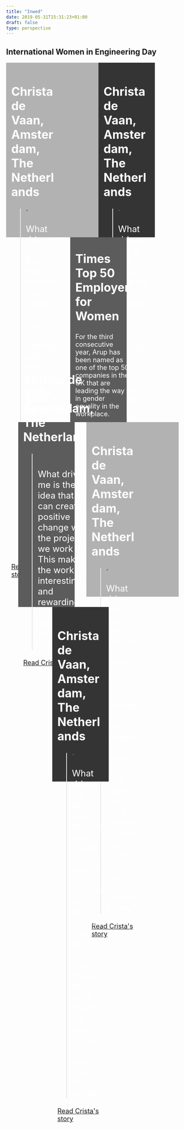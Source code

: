 ```yaml
---
title: "Inwed"
date: 2019-05-31T15:31:23+01:00
draft: false
type: perspective
---
```

<section class="hero">
    <div class="container container--sm">
        <div class="hero__content hero__content--large">
            <h1>International Women in Engineering Day</h1>
        </div>
    </div>

</section>

<!--<div class="grid-container">
	<div class="grid4 light-grey">
		<div>
		<h2>Christa de Vaan, Amsterdam, The Netherlands</h2>
		<blockquote class="quote">
			<span class="quote__symbol">"</span>
			<P>What drives me is the idea that we can create a positive change with the projects we work on. This makes the work interesting and rewarding and it inspires and motivates me."</P>
		</blockquote>
		<P><a href="#">Read Crista's story</a></P>
		</div>
	</div>
	<div class="grid4 dark-grey greyscale margin-right" style="background-image:url(/images/susana.jpg)"> 
	</div>
	<div class="grid4 grey">
		<div>
		<h2>Christa de Vaan, Amsterdam, The Netherlands</h2>
		<blockquote class="quote">
			<span class="quote__symbol">"</span>
			<P>What drives me is the idea that we can create a positive change with the projects we work on. This makes the work interesting and rewarding and it inspires and motivates me."</P>
		</blockquote>
		<P><a href="#">Read Crista's story</a></P>
		</div>
	</div>
	<div class="grid4 light-grey greyscale " style="background-image:url(/images/crista.jpg)">
		wefw
	</div>
	<div class="grid4 light-grey">
		<div>
		<h2>Christa de Vaan, Amsterdam, The Netherlands</h2>
		<blockquote class="quote">
			<span class="quote__symbol">"</span>
			<P>What drives me is the idea that we can create a positive change with the projects we work on. This makes the work interesting and rewarding and it inspires and motivates me."</P>
		</blockquote>
		<P><a href="#">Read Crista's story</a></P>
		</div>
	</div>
	<div class="grid4 dark-grey greyscale margin-right" style="background-image:url(/images/susana.jpg)"> 
	</div>
	<div class="grid4 grey">
		<div>
		<h2>Christa de Vaan, Amsterdam, The Netherlands</h2>
		<blockquote class="quote">
			<span class="quote__symbol">"</span>
			<P>What drives me is the idea that we can create a positive change with the projects we work on. This makes the work interesting and rewarding and it inspires and motivates me."</P>
		</blockquote>
		<P><a href="#">Read Crista's story</a></P>
		</div>
	</div>
	<div class="grid4 light-grey greyscale" style="background-image:url(/images/crista.jpg)">
		wefw
	</div>
</div>-->

<div class="grid-container">
	<div class="grid2 light-grey">
		<div class="inner-text">
			<h2>Christa de Vaan, Amsterdam, The Netherlands</h2>
			<blockquote class="quote">
			<span class="quote__symbol">"</span>
			<P>What drives me is the idea that we can create a positive change with the projects we work on. This makes the work interesting and rewarding and it inspires and motivates me."</P>
			</blockquote>
			<P><a href="#">Read Crista's story</a></P>
		</div>
		<div class="inner-image" style="background-image:url(/images/susana.jpg);">
			<div class="overlay">
			<div>
			<h2>Christa de Vaan, Amsterdam, The Netherlands</h2>
			<blockquote class="quote">
			<span class="quote__symbol">"</span>
			<P>What drives me is the idea that we can create a positive change with the projects we work on. This makes the work interesting and rewarding and it inspires and motivates me."</P>
			</blockquote>
			<P><a href="#">Read Crista's story</a></P>
			</div>
		</div>
		</div>
	</div>
	<div class="grid2">
		<div class="inner-text dark-grey">
			<h2>Christa de Vaan, Amsterdam, The Netherlands</h2>
			<blockquote class="quote">
			<span class="quote__symbol">"</span>
			<P>What drives me is the idea that we can create a positive change with the projects we work on. This makes the work interesting and rewarding and it inspires and motivates me."</P>
			</blockquote>
			<P><a href="#">Read Crista's story</a></P>
		</div>
		<div class="inner-image greyscale" style="background-image:url(/images/crista.jpg);">
		</div>
	</div>
	<div class="grid4 greyscale" style="background-image: url(/images/crista.jpg);"></div>
	<div class="grid4 grey padding">
		<div>
		<h2>Times Top 50 Employer for Women</h2>
		<p>For the third consecutive year, Arup has been named as one of the top 50 companies in the UK that are leading the way in gender equality in the workplace.</p>
		</div>
	</div>
	<div class="grid4 " style="background-image: url(/images/crista.jpg);">
		<div class="overlay">
			<div>
			<h2>Christa de Vaan, Amsterdam, The Netherlands</h2>
			<blockquote class="quote">
			<span class="quote__symbol">"</span>
			<P>What drives me is the idea that we can create a positive change with the projects we work on. This makes the work interesting and rewarding and it inspires and motivates me."</P>
			</blockquote>
			<P><a href="#">Read Crista's story</a></P>
			</div>
		</div>
	</div>
	<div class="grid4 grey padding" style="">
		<div>
			<h2>Christa de Vaan, Amsterdam, The Netherlands</h2>
			<blockquote class="quote">
			<span class="quote__symbol">"</span>
			<P>What drives me is the idea that we can create a positive change with the projects we work on. This makes the work interesting and rewarding and it inspires and motivates me."</P>
			</blockquote>
			<P><a href="#">Read Crista's story</a></P>
		</div>
	</div>
	<div class="grid2 light-grey">
		<div class="inner-text">
			<h2>Christa de Vaan, Amsterdam, The Netherlands</h2>
			<blockquote class="quote">
			<span class="quote__symbol">"</span>
			<P>What drives me is the idea that we can create a positive change with the projects we work on. This makes the work interesting and rewarding and it inspires and motivates me."</P>
			</blockquote>
			<P><a href="#">Read Crista's story</a></P>
		</div>
		<div class="inner-image" style="background-image:url(/images/susana.jpg);">
			<div class="overlay">
			<div>
			<h2>Christa de Vaan, Amsterdam, The Netherlands</h2>
			<blockquote class="quote">
			<span class="quote__symbol">"</span>
			<P>What drives me is the idea that we can create a positive change with the projects we work on. This makes the work interesting and rewarding and it inspires and motivates me."</P>
			</blockquote>
			<P><a href="#">Read Crista's story</a></P>
			</div>
		</div>
		</div>
	</div>
	<div class="grid2">
		<div class="inner-text dark-grey">
			<h2>Christa de Vaan, Amsterdam, The Netherlands</h2>
			<blockquote class="quote">
			<span class="quote__symbol">"</span>
			<P>What drives me is the idea that we can create a positive change with the projects we work on. This makes the work interesting and rewarding and it inspires and motivates me."</P>
			</blockquote>
			<P><a href="#">Read Crista's story</a></P>
		</div>
		<div class="inner-image greyscale" style="background-image:url(/images/crista.jpg);">
		</div>
	</div>
</div>

<style>
.grid-container {
	display:flex;
	flex-wrap: wrap;
	justify-content: space-evenly;
}

.grid2 {
	width:50%;
	color:#fff;
	display: flex;
	min-height:475px;
	max-height:475px;
}

.grid4 {
	width:25%;
	color:#fff;
	
	display: flex;
	min-height:475px;
	max-height:475px;
	align-items: center;
}

.overlay {
	display: flex;
	top:0;
	bottom:0;
	left:0;
	right:0;
	height:100%;
	width:100%;
	opacity: 0;
	transition:.5s ease;
	background-color:#ff5056;
	align-items: center;
	padding:1em;
}

.grid4:hover .overlay {
	opacity: 0.8;
	cursor: crosshair;
}

.inner-text {
	width:50%;
	color:#fff;
	padding:1em;
}

.inner-image {
	width:50%;
}

.padding {
	padding:1em;
}

.grey {
	background-color:#5c5c5c;
}

.greyscale {
	filter:grayscale(100%);
}

.dark-grey {
	background-color:#343434;
}

.light-grey {
	background-color: #b2b2b2;
}

.light-grey-2 {
	background-color:#e9e9e9;
}

.black {
	background-color:#000000;
}

.grid-container p {
	color:#fff;
	font-size:18px;
}

.grid-container .quote p {
	font-size:24px;
}

.grid-container h2 {
	font-size:32px;
}

</style>